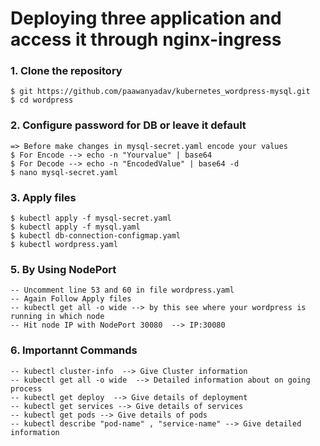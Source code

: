 # Deploying three application and access it through nginx-ingress

### 1. Clone the repository
    $ git https://github.com/paawanyadav/kubernetes_wordpress-mysql.git
    $ cd wordpress

### 2. Configure password for DB or leave it default 
    => Before make changes in mysql-secret.yaml encode your values
    $ For Encode --> echo -n "Yourvalue" | base64
    $ For Decode --> echo -n "EncodedValue" | base64 -d
    $ nano mysql-secret.yaml

### 3. Apply files 
    $ kubectl apply -f mysql-secret.yaml
    $ kubectl apply -f mysql.yaml
    $ kubectl db-connection-configmap.yaml
    $ kubectl wordpress.yaml

### 5. By Using NodePort
    -- Uncomment line 53 and 60 in file wordpress.yaml
    -- Again Follow Apply files 
    -- kubectl get all -o wide --> by this see where your wordpress is running in which node 
    -- Hit node IP with NodePort 30080  --> IP:30080

### 6. Importannt Commands
    -- kubectl cluster-info  --> Give Cluster information
    -- kubectl get all -o wide  --> Detailed information about on going process
    -- kubectl get deploy  --> Give details of deployment
    -- kubectl get services --> Give details of services
    -- kubectl get pods --> Give details of pods
    -- kubectl describe "pod-name" , "service-name" --> Give detailed information
